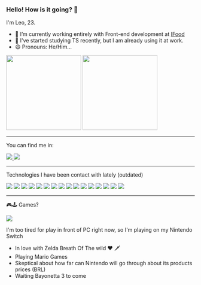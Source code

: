 ### Hello! How is it going? 👋

I'm Leo, 23.

- 🔭 I’m currently working entirely with Front-end development at <a href="https://www.linkedin.com/company/ifood-/mycompany/">IFood</a>
- 🌱 I've started studying TS recently, but I am already using it at work.
- 😄 Pronouns: He/Him...

<div style="">
  <img height="200px" src="https://github-readme-stats.vercel.app/api?username=leoobarbosa2&show_icons=true&theme=dracula" />
  <img height="200px" src="https://github-readme-stats.vercel.app/api/top-langs/?username=leoobarbosa2&theme=dracula" />
</div>

<hr/>

You can find me in:


<a href="https://www.linkedin.com/in/leonardobarbosacp/" target="_blank">
  <img src="https://img.shields.io/badge/LinkedIn-0077B5?style=for-the-badge&logo=linkedin&logoColor=white" />
</a>

<a href="https://github.com/leoobarbosa2/leoobarbosa2">
  <img src="https://img.shields.io/badge/GitHub-100000?style=for-the-badge&logo=github&logoColor=white" />
</a>

<hr />

Technologies I have been contact with lately (outdated)

 <span>
  <img  src="https://img.shields.io/badge/HTML-239120?style=for-the-badge&logo=html5&logoColor=white" />
 <img src="https://img.shields.io/badge/CSS-239120?&style=for-the-badge&logo=css3&logoColor=white" />
 <img src="https://img.shields.io/badge/JavaScript-F7DF1E?style=for-the-badge&logo=javascript&logoColor=black" />
 <img src="https://img.shields.io/badge/Node.js-43853D?style=for-the-badge&logo=node.js&logoColor=white" />
 <img src="https://img.shields.io/badge/TypeScript-007ACC?style=for-the-badge&logo=typescript&logoColor=white" />
 <img src="https://img.shields.io/badge/CSS3-1572B6?style=for-the-badge&logo=css3&logoColor=white" />
 <img src="https://img.shields.io/badge/HTML5-E34F26?style=for-the-badge&logo=html5&logoColor=white" />
 <img src="https://img.shields.io/badge/Sass-CC6699?style=for-the-badge&logo=sass&logoColor=white" />
 <img src="https://img.shields.io/badge/Markdown-000000?style=for-the-badge&logo=markdown&logoColor=white" />
 <img src="https://img.shields.io/badge/Express.js-404D59?style=for-the-badge" />
 <img src="https://img.shields.io/badge/React-20232A?style=for-the-badge&logo=react&logoColor=61DAFB" />
 <img src="https://img.shields.io/badge/React_Native-20232A?style=for-the-badge&logo=react&logoColor=61DAFB" />
 <img src="https://img.shields.io/badge/Redux-593D88?style=for-the-badge&logo=redux&logoColor=white" />
 <img src="https://img.shields.io/badge/React_Router-CA4245?style=for-the-badge&logo=react-router&logoColor=white" />
 <img src="https://img.shields.io/badge/Netlify-00C7B7?style=for-the-badge&logo=netlify&logoColor=white" />
 <img src="https://img.shields.io/badge/Heroku-430098?style=for-the-badge&logo=heroku&logoColor=white" />
 </span>
 
<hr/>

🎮🕹 Games? <br/>

<img src="https://img.shields.io/badge/Nintendo_Switch-E60012?style=for-the-badge&logo=nintendo-switch&logoColor=white" />

<p>I'm too tired for play in front of PC right now, so I'm playing on my Nintendo Switch</p>

- In love with Zelda Breath Of The wild ❤ 🗡️
- Playing Mario Games
- Skeptical about how far can Nintendo will go through about  its products prices (BRL)
- Waiting Bayonetta 3 to come

